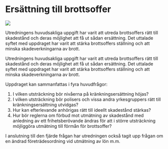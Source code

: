# Ersättning till brottsoffer

![](/contentassets/3fbe082f39114db5ae1dc6240c0c9883/omslag-sou-2021-64.jpg?width=150&quality=85)

Utredningens huvud­sakliga uppgift har varit att utreda brotts­offers rätt till skade­stånd och deras möjlig­het att få ut sådan ersätt­ning. Det uttalade syftet med upp­­draget har varit att stärka brotts­offers ställning och att minska skade­verk­ningarna av brott.

Utredningens huvud­sakliga uppgift har varit att utreda brotts­offers rätt till skade­stånd och deras möjlig­het att få ut sådan ersätt­ning. Det uttalade syftet med upp­­draget har varit att stärka brotts­offers ställning och att minska skade­verk­ningarna av brott.

Uppdraget kan samman­fattas i fyra huvud­frågor:

1. I vilken utsträckning bör nivåerna på kränk­nings­ersättning höjas?
2. I vilken utsträckning bör polisers och vissa andra yrkes­gruppers rätt till kränk­nings­ersättning utvidgas?
3. Hur kan efter­levande anhörigas rätt till ideellt skade­stånd stärkas?
4. Hur bör reglerna om förbud mot utmät­ning av skade­stånd med anledning av ett frihets­berövande ändras för att i större utsträck­ning möjlig­göra utmät­ning till förmån för brotts­offer?

I anslutning till den fjärde frågan har utred­ningen också tagit upp frågan om en ändrad företrädes­​ordning vid utmätning av lön m.m.
